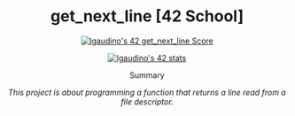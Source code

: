 <h1 align="center">get_next_line [42 School]</h1>

<p align="center">
<a href="https://github.com/JaeSeoKim/badge42"><img src="https://badge42.vercel.app/api/v2/cld6lomfp00250fl5aqiuznp2/project/3096951" alt="lgaudino's 42 get_next_line Score" /></a>
</p>

<p align="center">
<a href="https://github.com/JaeSeoKim/badge42"><img src="https://badge42.vercel.app/api/v2/cld6lomfp00250fl5aqiuznp2/stats?cursusId=21&coalitionId=124" alt="lgaudino's 42 stats" /></a>
</p>

<p align="center">Summary</p>

<p align="center">
	<i>
	This project is about programming a function that returns a line
read from a file descriptor.
</i>
</p>
